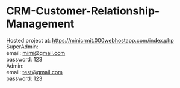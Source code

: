 # CRM-Customer-Relationship-Management <br>
Hosted project at: https://minicrmit.000webhostapp.com/index.php
<br>
SuperAdmin: <br>
email: mimi@gmail.com
<br>
password: 123
<br>
Admin: <br>
email: test@gmail.com
<br>
password: 123
